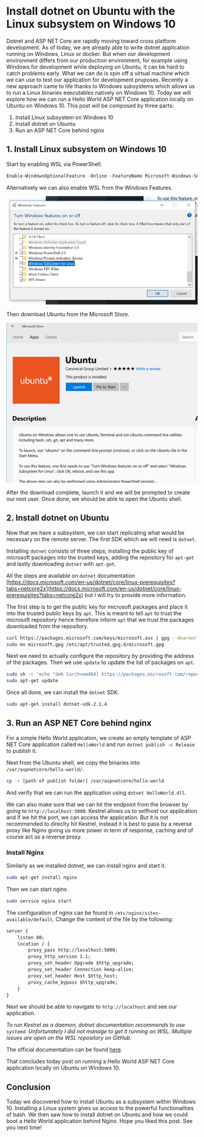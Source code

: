 # Install dotnet on Ubuntu with the Linux subsystem on Windows 10

Dotnet and ASP NET Core are rapidly moving toward cross platform development. As of today, we are already able to write dotnet application running on Windows, Linux or docker. But when our development environment differs from our production environment, for example using Windows for development while deploying on Ubuntu, it can be hard to catch problems early. What we can do is spin off a virtual machine which we can use to test our application for development pruposes. Recently a new approach came to life thanks to Windows subsystems which allows us to run a Linux binaries executables natively on Windows 10. Today we will explore how we can run a Hello World ASP NET Core application locally on Ubuntu on Windows 10. This post will be composed by three parts:

1. Install Linux subsystem on Windows 10
2. Install dotnet on Ubuntu
3. Run an ASP NET Core behind nginx

## 1. Install Linux subsystem on Windows 10

Start by enabling WSL via PowerShell:

```PowerShell
Enable-WindowsOptionalFeature -Online -FeatureName Microsoft-Windows-Subsystem-Linux
```

Alternatively we can also enable WSL from the Windows Features.

![WSL](https://raw.githubusercontent.com/Kimserey/BlogArchive/master/img/20180302_wsl/WSL.PNG)

Then download Ubuntu from the Microsoft Store.

![MSFT_Store](https://raw.githubusercontent.com/Kimserey/BlogArchive/master/img/20180302_wsl/msft_store.PNG)

After the download complete, launch it and we will be prompted to create our root user. Once done, we should be able to open the Ubuntu shell.

## 2. Install dotnet on Ubuntu

Now that we have a subsystem, we can start replicating what would be necessary on the remote server.
The first SDK which we will need is `dotnet`.

Installing `dotnet` consists of three steps; installing the public key of microsoft packages into the trusted keys, adding the repository for `apt-get` and lastly downloading `dotnet` with `apt-get`.

All the steps are available on `dotnet` documentation [https://docs.microsoft.com/en-us/dotnet/core/linux-prerequisites?tabs=netcore2x](https://docs.microsoft.com/en-us/dotnet/core/linux-prerequisites?tabs=netcore2x) but I will try to provide more information.

The first step is to get the public key for microsoft packages and place it into the trusted public keys by `apt`. This is meant to tell `apt` to trust the microsoft repository hence therefore inform `apt` that we trust the packages downloaded from the repository.

```bash
curl https://packages.microsoft.com/keys/microsoft.asc | gpg --dearmor > microsoft.gpg
sudo mv microsoft.gpg /etc/apt/trusted.gpg.d/microsoft.gpg
```

Next we need to actually configure the repository by providing the address of the packages. Then we use `update` to update the list of packages on `apt`.

```bash
sudo sh -c 'echo "deb [arch=amd64] https://packages.microsoft.com/repos/microsoft-ubuntu-xenial-prod xenial main" > /etc/apt/sources.list.d/dotnetdev.list'
sudo apt-get update
```

Once all done, we can install the `dotnet` SDK.

```bash
sudo apt-get install dotnet-sdk-2.1.4
```

## 3. Run an ASP NET Core behind nginx

For a simple Hello World application, we create an empty template of ASP NET Core application called `HelloWorld` and run `dotnet publish -c Release` to publish it.

Next from the Ubuntu shell, we copy the binaries into `/var/aspnetcore/hello-world/`.

```bash
cp -r [path of publish folder] /var/aspnetcore/hello-world
```

And verify that we can run the application using `dotnet HelloWorld.dll`.

We can also make sure that we can hit the endpoint from the browser by going to `http://localhost:5000`.
Kestrel allows us to selfhost our application and if we hit the port, we can access the application. But it is not recommended to direclty hit Kestrel, instead it is best to pass by a reverse proxy like Nginx giving us more power in term of response, caching and of course act as a reverse proxy.

### Install Nginx

Similarly as we installed dotnet, we can install nginx and start it.

```bash
sudo apt-get install nginx
```

Then we can start nginx.

```bash
sudo service nginx start
```

The configuration of nginx can be found in `/etc/nginx/sites-available/default`. Change the content of the file by the following:

```txt
server {
    listen 80;
    location / {
        proxy_pass http://localhost:5000;
        proxy_http_version 1.1;
        proxy_set_header Upgrade $http_upgrade;
        proxy_set_header Connection keep-alive;
        proxy_set_header Host $http_host;
        proxy_cache_bypass $http_upgrade;
    }
}
```

Next we should be able to navigate to `http://localhost` and see our application.

_To run Kestrel as a daemon, dotnet documentation recommends to use `systemd`. Unfortunately I did not manage to get it running on WSL. Multiple issues are open on the WSL repository on GitHub._

The official documentation can be found [here](https://docs.microsoft.com/en-us/aspnet/core/host-and-deploy/linux-nginx?tabs=aspnetcore2x).

That concludes today post on running a Hello World ASP NET Core application locally on Ubuntu on Windows 10.

## Conclusion

Today we discovered how to install Ubuntu as a subsystem within Windows 10. Installing a Linux system gives us access to the powerful functionalities of bash. We then saw how to install dotnet on Ubuntu and how we could boot a Hello World application behind Nginx. Hope you liked this post. See you next time!